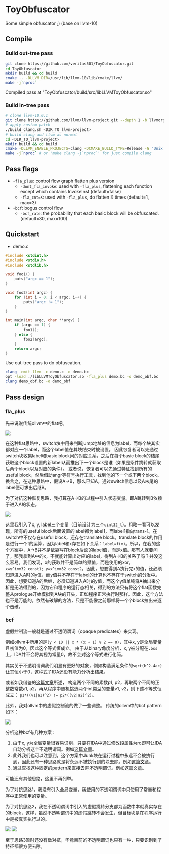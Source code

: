 # ToyObfuscator

Some simple obfuscator ;) (base on llvm-10)

## Compile

### Build out-tree pass

```bash
git clone https://github.com/veritas501/ToyObfuscator.git
cd ToyObfuscator
mkdir build && cd build
cmake .. -DLLVM_DIR=/usr/lib/llvm-10/lib/cmake/llvm/
make -j`nproc`
```

Compiled pass at "ToyObfuscator/build/src/libLLVMToyObfuscator.so"

### Build in-tree pass

```bash
# clone llvm-10.0.1
git clone https://github.com/llvm/llvm-project.git --depth 1 -b llvmorg-10.0.1
# apply custom patch
./build_clang.sh <DIR_TO_llvm-project>
# build clang and llvm as normal
cd <DIR_TO_llvm-project>
mkdir build && cd build
cmake -DLLVM_ENABLE_PROJECTS=clang -DCMAKE_BUILD_TYPE=Release -G "Unix Makefiles" ../llvm
make -j`nproc` # or 'make clang -j`nproc`' for just compile clang
```

## Pass flags

- `-fla_plus`: control flow graph flatten plus version
    - `-dont_fla_invoke`: used with `-fla_plus`, flattening each function except which contains InvokeInst (default=false)
    - `-fla_cnt=X`: used with `-fla_plus`, do flatten X times (default=1, max=3)
- `-bcf`: bogus control flow
    - `-bcf_rate`: the probability that each basic block will be obfuscated. (default=30, max=100)

## Quickstart

- demo.c

```c
#include <stdint.h>
#include <stdio.h>
#include <stdlib.h>

void foo1() {
    puts("argc == 1");
}

void foo2(int argc) {
    for (int i = 0; i < argc; i++) {
        puts("argc != 1");
    }
}

int main(int argc, char **argv) {
    if (argc == 1) {
        foo1();
    } else {
        foo2(argc);
    }
    return argc;
}
```

Use out-tree pass to do obfuscation.

```bash
clang -emit-llvm -c demo.c -o demo.bc
opt -load ./libLLVMToyObfuscator.so -fla_plus demo.bc -o demo_obf.bc
clang demo_obf.bc -o demo_obf
```

## Pass design

### fla_plus

先来说说传统ollvm中的flat吧。

![](assets/normal_flat.jpg)

在这种flat思路中，switch块中用来判断jump地址的信息为label，而每个块其实都对应一个label，而这个label值在其块结束时被设置。
因此恢复者可以先通过switch块收集label和basic block间的对应关系，之后在每个basic block的结尾获取这个block设置的新label从而推出下一个block是谁（如果是条件跳转就获取后两个block以及对应的条件）。
或者说，恢复者可以先通过特征找到所有的useful block，然后借助angr等符号执行工具，找到他的下一个或下两个block。
换言之，在这种思路中，假设A->B，那么已知A，通过switch信息以及A末尾的label便可求出后继B。

为了对抗这种恢复思路，我打算在A->B的过程中引入状态变量。即A跳转到B依赖于进入A的状态。

![](assets/flat_plus.jpg)

这里我引入了x, y, label三个变量（目前设计为三个`uint32_t`）。粗略一看可以发现，所有的useful block后面设置的label都为label1，而label1指向trans-1。在switch中不仅存在useful block，还存在translate block。translate block的作用是进行一个f的运算，因为label和x存在如下关系：`label=f(x)`。所以，在我的这个方案中，A->B并不是依靠写在block后面的label值，而是x值。那有人就要问了，那我拿到A中的x，不就能计算出对应的label，得到A->B的关系了吗？并没这么容易。我们发现，x的获取并不是简单的赋值，而是使用的xor，`x=y^imm32_const1; y=x^imm32_const2`。因此，想要得到A执行完x的值，还必须知道进入A时的y值，而y值并不存在于label的计算也不存在于switch的分发中。因此，想要知道A的后继，必须知道进入A时的y值，而这个y值单纯将A抽出来分析是无法得到的，因为它和程序的运行态相关，得到的方法只有将这个flat函数完整从prologue开始模拟到A块的开头，正如程序正常执行时那样。因此，这个方法也不是万能的，依然有破解的方法，只是不能像之前那样将一个个block拉出来逐个击破。

### bcf

虚假控制流一般就是通过不透明谓词（opaque predicates）来实现。

例如ollvm中所用的是`(y < 10 || x * (x + 1) % 2 == 0)`，其中x, y是全局变量且初值为0，因此这个等式恒成立。
由于从binary角度分析，x, y被分配在`.bss`上，IDA并不会将其视为常量0，故不会对这个等式进行化简。

其实关于不透明谓词我们明显有更好的对象，例如构造满足条件的`sqrt(b^2-4ac)`让其恒小于0，这种式子IDA还没有能力分析出结果。

或者如我借鉴的[这篇文章](https://blog.quarkslab.com/turning-regular-code-into-atrocities-with-llvm.html)所述，
构造两个不同的素数p1, p2，再取两个不同的正整数常数a1, a2，再从程序中随机挑选两个int类型的变量v1, v2，则下述不等式恒成立：
`p1*((v1|a1)^2) != p2*((v2|a2)^2)`。

此外，我对ollvm中的虚假控制流的做了一些调整。
传统的ollvm中的bcf pattern如下：

![](assets/normal_bcf.jpg)

分析这种bcf有几种方案：
1. 由于x, y为全局变量很容易识别，只要在IDA中通过修改段属性为ro即可让IDA自动分析这个不透明谓词。例如[这篇文章](https://zhuanlan.zhihu.com/p/151853593)。
2. 此外我们也可以注意到，这个方案中Junk块在运行过程中永远不会被执行到，因此还有一种思路就是将永远不被执行到的块去除。例如[这篇文章](https://bbs.pediy.com/thread-266005.htm)。
3. 通过查找这种固定的pattern来直接去除不透明谓词。例如[这篇文章](https://www.52pojie.cn/thread-995577-1-1.html)。

可能还有其他思路，这里不再列举。

为了对抗思路1，我没有引入全局变量，我使用的不透明谓词中只使用了常量和程序中正常使用的变量。

为了对抗思路2，我在不透明谓词中引入的虚假跳转分支都为函数中本就真实存在的block，这样，虽然不透明谓词中的虚假跳转不会发生，但目标块是在程序运行中是被真实执行过的。

![](assets/bcf_jump.jpg)
![](assets/bcf_cond_jump.jpg)

至于思路3暂时还没有做对抗，毕竟目前的不透明谓词也只有一种，只要识别到了特征都很方便去除。